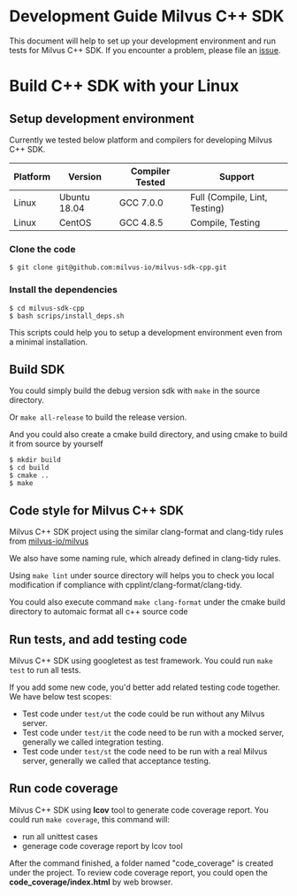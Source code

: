 # Development Guide Milvus C++ SDK
This document will help to set up your development environment and run tests for Milvus C++ SDK. If you encounter a problem, please file an [issue](https://github.com/milvus-io/milvus-sdk-cpp/issues/new).

# Build C++ SDK with your Linux

## Setup development environment
Currently we tested below platform and compilers for developing Milvus C++ SDK.

| Platform | Version      | Compiler Tested | Support                       |
| -------- | ------------ | --------------- | ----------------------------- |
| Linux    | Ubuntu 18.04 | GCC 7.0.0       | Full (Compile, Lint, Testing) |
| Linux    | CentOS       | GCC 4.8.5       | Compile, Testing              |

### Clone the code

```shell
$ git clone git@github.com:milvus-io/milvus-sdk-cpp.git
```

### Install the dependencies

```shell
$ cd milvus-sdk-cpp
$ bash scrips/install_deps.sh
```

This scripts could help you to setup a development environment even from a minimal installation.

## Build SDK
You could simply build the debug version sdk with `make` in the source directory.

Or `make all-release` to build the release version.

And you could also create a cmake build directory, and using cmake to build it from source by yourself

```shell
$ mkdir build
$ cd build
$ cmake ..
$ make
```

## Code style for Milvus C++ SDK
Milvus C++ SDK project using the similar clang-format and clang-tidy rules
from [milvus-io/milvus](https://github.com/milvus-io/milvus)

We also have some naming rule, which already defined in clang-tidy rules.

Using `make lint` under source directory will helps you to check you local modification
if compliance with cpplint/clang-format/clang-tidy.

You could also execute command `make clang-format` under the cmake build directory
to automaic format all c++ source code


## Run tests, and add testing code
Milvus C++ SDK using googletest as test framework. You could run `make test` to run all tests.

If you add some new code, you'd better add related testing code together.
We have below test scopes:
- Test code under `test/ut` the code could be run without any Milvus server. 
- Test code under `test/it` the code need to be run with a mocked server,
  generally we called integration testing.
- Test code under `test/st` the code need to be run with a real Milvus server,
  generally we called that acceptance testing.


## Run code coverage
Milvus C++ SDK using **lcov** tool to generate code coverage report. You could run `make coverage`, this command will:
- run all unittest cases
- generage code coverage report by lcov tool

After the command finished, a folder named "code_coverage" is created under the project.
To review code coverage report, you could open the **code_coverage/index.html** by web browser.